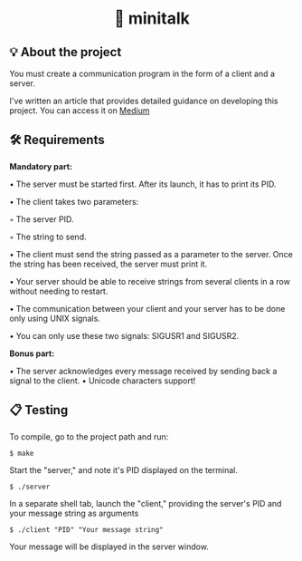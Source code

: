 <h1 align="center">
	💬 minitalk
</h1>

## 💡 About the project

You must create a communication program in the form of a client and a server.

I've written an article that provides detailed guidance on developing this project. 
You can access it on [Medium](https://medium.com/@beatrizbazaglia/minitalk-6176322eb954)

## 🛠️ Requirements

**Mandatory part:**

• The server must be started first. 
After its launch, it has to print its PID.

• The client takes two parameters:

   ◦ 	The server PID.
   
   ◦ 	The string to send.
   
• The client must send the string passed as a parameter to the server.
Once the string has been received, the server must print it.

• Your server should be able to receive strings from several clients in a row without needing to restart.

• The communication between your client and your server has to be done only using UNIX signals.

• You can only use these two signals: SIGUSR1 and SIGUSR2.

**Bonus part:**

• The server acknowledges every message received by sending back a signal to the
client.
• Unicode characters support!

## 📋 Testing

To compile, go to the project path and run:

```shell
$ make
```

Start the "server," and note it's PID displayed on the terminal.

```shell
$ ./server
```

In a separate shell tab, launch the "client," providing the server's PID and your message string as arguments

```shell
$ ./client "PID" "Your message string"
```

Your message will be displayed in the server window.
